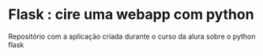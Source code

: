 # Flask : cire uma webapp com python
Repositório com a aplicação criada durante o curso da alura sobre o python flask
